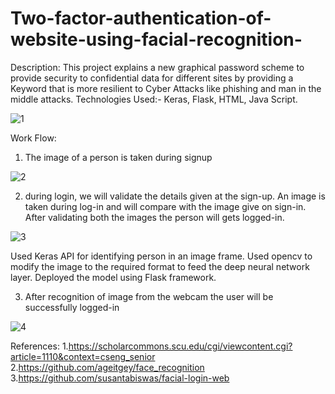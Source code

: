 # Two-factor-authentication-of-website-using-facial-recognition-

Description: This project explains a new graphical password scheme to provide security to confidential
data for different sites by providing a Keyword that is more resilient to Cyber Attacks like phishing and man in the middle attacks.
Technologies Used:- Keras, Flask, HTML, Java Script.


![1](https://user-images.githubusercontent.com/25890584/74859076-5cd2ed80-5314-11ea-962b-2d91cb59edd8.png)


Work Flow:


1. The image of a person is taken during signup

![2](https://user-images.githubusercontent.com/25890584/74859079-5d6b8400-5314-11ea-8d47-4f931e4b748d.png)



2. during login, we will validate the details given at the sign-up. An image is taken during log-in and will compare with the image give on sign-in. After validating both the images the person will gets logged-in.

![3](https://user-images.githubusercontent.com/25890584/74859081-5d6b8400-5314-11ea-96f7-fc808016a9bd.png)


Used Keras API for identifying person in an image frame. Used opencv to modify the image to the required format to feed the deep neural network layer. Deployed the model using Flask framework. 


3. After recognition of image from the webcam the user will be successfully logged-in

![4](https://user-images.githubusercontent.com/25890584/76988514-3310e480-691b-11ea-856c-0466166c423d.jpg)


References:
1.https://scholarcommons.scu.edu/cgi/viewcontent.cgi?article=1110&context=cseng_senior
2.https://github.com/ageitgey/face_recognition
3.https://github.com/susantabiswas/facial-login-web
